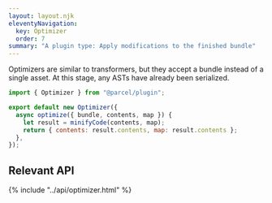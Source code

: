 ```yaml
---
layout: layout.njk
eleventyNavigation:
  key: Optimizer
  order: 7
summary: "A plugin type: Apply modifications to the finished bundle"
---
```


Optimizers are similar to transformers, but they accept a bundle instead of a single asset. At this stage, any ASTs have already been serialized.

```js
import { Optimizer } from "@parcel/plugin";

export default new Optimizer({
  async optimize({ bundle, contents, map }) {
    let result = minifyCode(contents, map);
    return { contents: result.contents, map: result.contents };
  },
});
```

## Relevant API

{% include "../api/optimizer.html" %}
